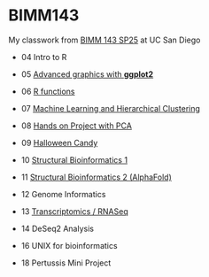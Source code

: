 # BIMM143
My classwork from [BIMM 143 SP25](https://bioboot.github.io/bimm143_S25/) at UC San Diego

- 04 Intro to R

- 05 [Advanced graphics with **ggplot2**](https://github.com/PeterSax929/bimm143_github/blob/main/class05/class05.md)

- 06 [R functions](https://github.com/PeterSax929/bimm143_github/blob/main/class06/class06.md)

- 07 [Machine Learning and Hierarchical Clustering](https://github.com/PeterSax929/bimm143_github/blob/main/Class07/class07.md)

- 08 [Hands on Project with PCA](https://github.com/PeterSax929/bimm143_github/blob/main/Class08/class08.md)

- 09 [Halloween Candy](https://github.com/PeterSax929/bimm143_github/blob/main/Class09/class09.md)

- 10 [Structural Bioinformatics 1](https://github.com/PeterSax929/bimm143_github/blob/main/Class10/class10.md)

- 11 [Structural Bioinformatics 2 (AlphaFold)](https://github.com/PeterSax929/bimm143_github/blob/main/Class11/class11.md)

- 12 Genome Informatics

- 13 [Transcriptomics / RNASeq](https://github.com/PeterSax929/bimm143_github/blob/main/Class13/Class13.md)

- 14 DeSeq2 Analysis

- 16 UNIX for bioinformatics

- 18 Pertussis Mini Project 
